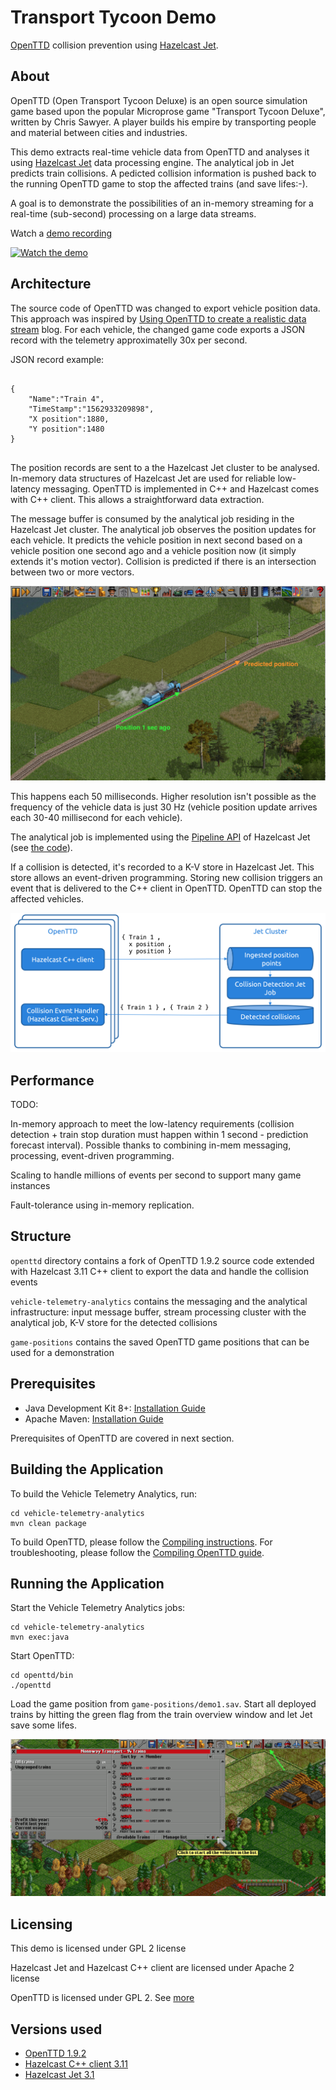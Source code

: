 # Transport Tycoon Demo
[OpenTTD](http://openttd.org/) collision prevention using [Hazelcast Jet](https://jet.hazelcast.org).

## About
OpenTTD (Open Transport Tycoon Deluxe) is an open source simulation game based upon the popular Microprose game "Transport Tycoon Deluxe", written by Chris Sawyer. A player builds his empire by transporting people and material between cities and industries.

This demo extracts real-time vehicle data from OpenTTD and analyses it using [Hazelcast Jet](https://jet.hazelcast.org) data processing engine. The analytical job in Jet predicts train collisions. A pedicted collision information is pushed back to the running OpenTTD game to stop the affected trains (and save lifes:-).

A goal is to demonstrate the possibilities of an in-memory streaming for a real-time (sub-second) processing on a large data streams.

Watch a [demo recording](https://www.youtube.com/watch?v=2RlmCZhhjMY)

[![Watch the demo](https://img.youtube.com/vi/2RlmCZhhjMY/0.jpg)](https://www.youtube.com/watch?v=2RlmCZhhjMY)

## Architecture

The source code of OpenTTD was changed to export vehicle position data. This approach was inspired by [Using OpenTTD to create a realistic data stream](https://www.experts-exchange.com/articles/31095/Using-OpenTTD-to-create-a-realistic-data-stream.html) blog. For each vehicle, the changed game code exports a JSON record with the telemetry approximatelly 30x per second.

JSON record example:

```

{
	"Name":"Train 4",
	"TimeStamp":"1562933209898",
	"X position":1880,
	"Y position":1480
}


```

The position records are sent to a the Hazelcast Jet cluster to be analysed. In-memory data structures of Hazelcast Jet are used for reliable low-latency messaging. OpenTTD is implemented in C++ and Hazelcast comes with C++ client. This allows a straightforward data extraction.

The message buffer is consumed by the analytical job residing in the Hazelcast Jet cluster. The analytical job observes the position updates for each vehicle. It predicts the vehicle position in next second based on a vehicle position one second ago and a vehicle position now (it simply extends it's motion vector). Collision is predicted if there is an intersection between two or more vectors. 

![Prediction visualised](/images/prediction.png)

This happens each 50 milliseconds. Higher resolution isn't possible as the frequency of the vehicle data is just 30 Hz (vehicle position update arrives each 30-40 millisecond for each vehicle).

The analytical job is implemented using the [Pipeline API](https://docs.hazelcast.org/docs/jet/latest/manual/#pipeline-api) of Hazelcast Jet (see [the code](../../blob/master/vehicle-telemetry-analytics/src/main/java/CollisionDetector.java#L37)).

If a collision is detected, it's recorded to a K-V store in Hazelcast Jet. This store allows an event-driven programming. Storing new collision triggers an event that is delivered to the C++ client in OpenTTD. OpenTTD can stop the affected vehicles.

![Pipeline](/images/pipeline.png)

## Performance

TODO: 

In-memory approach to meet the low-latency requirements (collision detection + train stop duration must happen within 1 second - prediction forecast interval). Possible thanks to combining in-mem messaging, processing, event-driven programming. 

Scaling to handle millions of events per second to support many game instances 

Fault-tolerance using in-memory replication.


## Structure

`openttd` directory contains a fork of OpenTTD 1.9.2 source code extended with Hazelcast 3.11 C++ client to export the data and handle the collision events

`vehicle-telemetry-analytics` contains the messaging and the analytical infrastructure: input message buffer, stream processing cluster with the analytical job, K-V store for the detected collisions

`game-positions` contains the saved OpenTTD game positions that can be used for a demonstration


## Prerequisites  

* Java Development Kit 8+: [Installation Guide](https://docs.oracle.com/javase/8/docs/technotes/guides/install/install_overview.html)
* Apache Maven: [Installation Guide](https://maven.apache.org/install.html)

Prerequisites of OpenTTD are covered in next section.

## Building the Application

To build the Vehicle Telemetry Analytics, run:

```
cd vehicle-telemetry-analytics
mvn clean package
```

To build OpenTTD, please follow the [Compiling instructions](https://github.com/OpenTTD/OpenTTD/#70-compiling). For troubleshooting, please follow the [Compiling OpenTTD guide](https://wiki.openttd.org/Compiling).

## Running the Application

Start the Vehicle Telemetry Analytics jobs:

```
cd vehicle-telemetry-analytics
mvn exec:java
```

Start OpenTTD:
```
cd openttd/bin
./openttd
```

Load the game position from `game-positions/demo1.sav`. Start all deployed trains by hitting the green flag from the train overview window and let Jet save some lifes.

![Pipeline](/images/start-trains.png)


## Licensing

This demo is licensed under GPL 2 license

Hazelcast Jet and Hazelcast C++ client are licensed under Apache 2 license

OpenTTD is licensed under GPL 2. See [more](https://github.com/OpenTTD/OpenTTD/#100-licensing)

## Versions used

* [OpenTTD 1.9.2](https://github.com/OpenTTD/OpenTTD/tree/1.9.2)
* [Hazelcast C++ client 3.11](https://hazelcast.org/clients/cplusplus/)
* [Hazelcast Jet 3.1](https://jet.hazelcast.org/download/)
